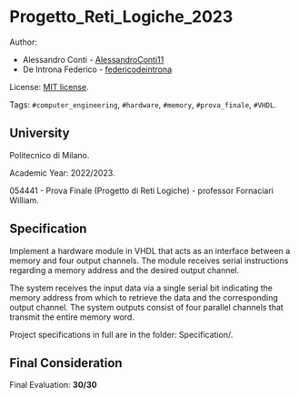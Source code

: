 # Progetto_Reti_Logiche_2023


Author: 
- Alessandro Conti - [AlessandroConti11](https://github.com/AlessandroConti11)
- De Introna Federico - [federicodeintrona](https://github.com/federicodeintrona)

License: [MIT license](LICENSE).

Tags: `#computer_engineering`, `#hardware`, `#memory`, `#prova_finale`, `#VHDL`.


## University

Politecnico di Milano.

Academic Year: 2022/2023.

054441 - Prova Finale (Progetto di Reti Logiche) - professor Fornaciari William.


## Specification

Implement a hardware module in VHDL that acts as an interface between a memory and four output channels. The module receives serial instructions regarding a memory address and the desired output channel.

The system receives the input data via a single serial bit indicating the memory address from which to retrieve the data and the corresponding output channel. The system outputs consist of four parallel channels that transmit the entire memory word.

Project specifications in full are in the folder: Specification/.


## Final Consideration

Final Evaluation: **30/30**
